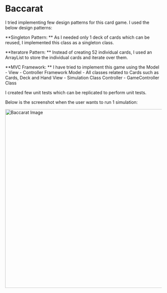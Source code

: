 # Baccarat

I tried implementing few design patterns for this card game. I used the below design patterns:

**Singleton Pattern: **
As I needed only 1 deck of cards which can be reused, I implemented this class as a singleton class.

**Iteratore Pattern: **
Instead of creating 52 individual cards, I used an ArrayList to store the individual cards and iterate over them.

**MVC Framework: **
I have tried to implement this game using the Model - View - Controller Framework
Model - All classes related to Cards such as Cards, Deck and Hand
View - Simulation Class
Controller - GameController Class

I created few unit tests which can be replicated to perform unit tests.

Below is the screenshot when the user wants to run 1 simulation:

<img width="576" alt="Baccarat Image" src="https://user-images.githubusercontent.com/35849976/54470523-31946580-4777-11e9-8a9b-6a725e38d41f.png">
